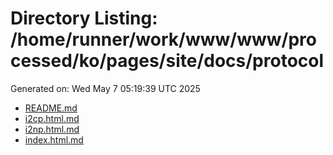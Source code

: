 # Directory Listing: /home/runner/work/www/www/processed/ko/pages/site/docs/protocol
Generated on: Wed May  7 05:19:39 UTC 2025

- [README.md](README.md)
- [i2cp.html.md](i2cp.html.md)
- [i2np.html.md](i2np.html.md)
- [index.html.md](index.html.md)
